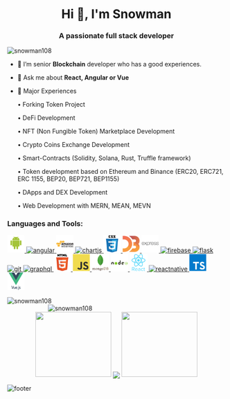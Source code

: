 <h1 align="center">Hi 👋, I'm Snowman</h1>
<h3 align="center">A passionate full stack developer</h3>

<p align="left"> <img src="https://komarev.com/ghpvc/?username=snowman108&label=Profile%20views&color=0e75b6&style=flat" alt="snowman108" /> </p>

- 🌱 I’m senior  **Blockchain** developer who has a good experiences.

- 💬 Ask me about **React, Angular or Vue**

- 🌱 Major Experiences

  • Forking Token Project

  • DeFi Development

  • NFT (Non Fungible Token) Marketplace Development

  • Crypto Coins Exchange Development

  • Smart-Contracts (Solidity, Solana, Rust, Truffle framework)

  • Token development based on Ethereum and Binance (ERC20, ERC721, ERC 1155, BEP20, BEP721, BEP1155)
  
  • DApps and DEX Development

  • Web Development with MERN, MEAN, MEVN
   

<h3 align="left">Languages and Tools:</h3>
<p align="left"> <a href="https://developer.android.com" target="_blank"> <img src="https://raw.githubusercontent.com/devicons/devicon/master/icons/android/android-original-wordmark.svg" alt="android" width="40" height="40"/> </a> <a href="https://angular.io" target="_blank"> <img src="https://angular.io/assets/images/logos/angular/angular.svg" alt="angular" width="40" height="40"/> </a> <a href="https://aws.amazon.com" target="_blank"> <img src="https://raw.githubusercontent.com/devicons/devicon/master/icons/amazonwebservices/amazonwebservices-original-wordmark.svg" alt="aws" width="40" height="40"/> </a> <a href="https://www.chartjs.org" target="_blank"> <img src="https://www.chartjs.org/media/logo-title.svg" alt="chartjs" width="40" height="40"/> </a> <a href="https://www.w3schools.com/css/" target="_blank"> <img src="https://raw.githubusercontent.com/devicons/devicon/master/icons/css3/css3-original-wordmark.svg" alt="css3" width="40" height="40"/> </a> <a href="https://d3js.org/" target="_blank"> <img src="https://raw.githubusercontent.com/devicons/devicon/master/icons/d3js/d3js-original.svg" alt="d3js" width="40" height="40"/> </a> <a href="https://expressjs.com" target="_blank"> <img src="https://raw.githubusercontent.com/devicons/devicon/master/icons/express/express-original-wordmark.svg" alt="express" width="40" height="40"/> </a> <a href="https://firebase.google.com/" target="_blank"> <img src="https://www.vectorlogo.zone/logos/firebase/firebase-icon.svg" alt="firebase" width="40" height="40"/> </a> <a href="https://flask.palletsprojects.com/" target="_blank"> <img src="https://www.vectorlogo.zone/logos/pocoo_flask/pocoo_flask-icon.svg" alt="flask" width="40" height="40"/> </a> <a href="https://git-scm.com/" target="_blank"> <img src="https://www.vectorlogo.zone/logos/git-scm/git-scm-icon.svg" alt="git" width="40" height="40"/> </a> <a href="https://graphql.org" target="_blank"> <img src="https://www.vectorlogo.zone/logos/graphql/graphql-icon.svg" alt="graphql" width="40" height="40"/> </a> <a href="https://www.w3.org/html/" target="_blank"> <img src="https://raw.githubusercontent.com/devicons/devicon/master/icons/html5/html5-original-wordmark.svg" alt="html5" width="40" height="40"/> </a> <a href="https://developer.mozilla.org/en-US/docs/Web/JavaScript" target="_blank"> <img src="https://raw.githubusercontent.com/devicons/devicon/master/icons/javascript/javascript-original.svg" alt="javascript" width="40" height="40"/> </a> <a href="https://www.mongodb.com/" target="_blank"> <img src="https://raw.githubusercontent.com/devicons/devicon/master/icons/mongodb/mongodb-original-wordmark.svg" alt="mongodb" width="40" height="40"/> </a> <a href="https://nodejs.org" target="_blank"> <img src="https://raw.githubusercontent.com/devicons/devicon/master/icons/nodejs/nodejs-original-wordmark.svg" alt="nodejs" width="40" height="40"/> </a><a href="https://reactjs.org/" target="_blank"> <img src="https://raw.githubusercontent.com/devicons/devicon/master/icons/react/react-original-wordmark.svg" alt="react" width="40" height="40"/> </a> <a href="https://reactnative.dev/" target="_blank"> <img src="https://reactnative.dev/img/header_logo.svg" alt="reactnative" width="40" height="40"/> </a> <a href="https://www.typescriptlang.org/" target="_blank"> <img src="https://raw.githubusercontent.com/devicons/devicon/master/icons/typescript/typescript-original.svg" alt="typescript" width="40" height="40"/> </a> <a href="https://vuejs.org/" target="_blank"> <img src="https://raw.githubusercontent.com/devicons/devicon/master/icons/vuejs/vuejs-original-wordmark.svg" alt="vuejs" width="40" height="40"/> </a> </p>

<p><img align="left" src="https://github-readme-stats.vercel.app/api/top-langs?username=snowman108&show_icons=true&locale=en&layout=compact&theme=chartreuse-dark" alt="snowman108" /></p>
<p>&nbsp;<img align="right" src="https://github-readme-stats.vercel.app/api?username=snowman108&show_icons=true&locale=en&theme=chartreuse-dark" alt="snowman108" width="410" /></p>

<p align="center">
  <a>
    <img height="150" width="175" src="https://github.com/legendarydev007/legendarydev007/blob/main/PNG/left.png">
    <img align="center" src="https://github-readme-streak-stats.herokuapp.com/?user=snowman108&theme=dark&hide_border=true"/>
    <img height="150" width="175" src="https://github.com/legendarydev007/legendarydev007/blob/main/PNG/right.png">
  </a>
</p>

![footer](https://github.com/legendarydev007/legendarydev007/blob/main/visionnaire-linguagens-de-programacao_14045_img.jpg)

